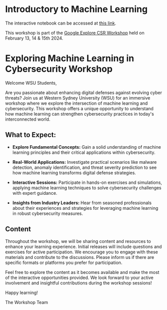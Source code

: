 # Introductory to Machine Learning

The interactive notebook can be accessed at [this link](https://wsu-ai-cybersecurity.github.io/).

This workshop is part of the [Google Explore CSR Workshop](https://web.archive.org/web/20240812122054/https://mycace.org/google-explore/) held on February 13, 14 & 15th 2024.

# Exploring Machine Learning in Cybersecurity Workshop

Welcome WSU Students,

Are you passionate about enhancing digital defenses against evolving cyber threats? Join us at Western Sydney University (WSU) for an immersive workshop where we explore the intersection of machine learning and cybersecurity. This workshop offers a unique opportunity to understand how machine learning can strengthen cybersecurity practices in today's interconnected world.

## What to Expect:

- **Explore Fundamental Concepts:** Gain a solid understanding of machine learning principles and their critical applications within cybersecurity.

- **Real-World Applications:** Investigate practical scenarios like malware detection, anomaly identification, and threat severity prediction to see how machine learning transforms digital defense strategies.

- **Interactive Sessions:** Participate in hands-on exercises and simulations, applying machine learning techniques to solve cybersecurity challenges with expert guidance.

- **Insights from Industry Leaders:** Hear from seasoned professionals about their experiences and strategies for leveraging machine learning in robust cybersecurity measures.

## Content

Throughout the workshop, we will be sharing content and resources to enhance your learning experience. Initial releases will include questions and exercises for active participation. We encourage you to engage with these materials and contribute to the discussions. Please inform us if there are specific formats or platforms you prefer for participation.

Feel free to explore the content as it becomes available and make the most of the interactive opportunities provided. We look forward to your active involvement and insightful contributions during the workshop sessions!

Happy learning!

The Workshop Team
